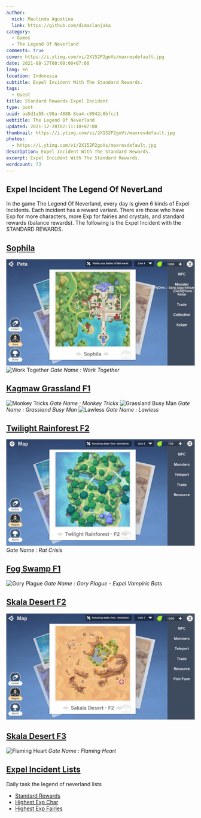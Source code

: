 ```yaml
---
author:
  nick: Maulinda Agustina
  link: https://github.com/dimaslanjaka
category:
  - Games
  - The Legend Of Neverland
comments: true
cover: https://i.ytimg.com/vi/2X152P2goVs/maxresdefault.jpg
date: 2021-08-17T00:00:00+07:00
lang: en
location: Indonesia
subtitle: Expel Incident With The Standard Rewards.
tags:
  - Quest
title: Standard Rewards Expel Incident
type: post
uuid: aa5d1a55-c90a-4888-8ea4-c0942c8bfcc1
webtitle: The Legend Of Neverland
updated: 2021-12-20T02:11:10+07:00
thumbnail: https://i.ytimg.com/vi/2X152P2goVs/maxresdefault.jpg
photos:
  - https://i.ytimg.com/vi/2X152P2goVs/maxresdefault.jpg
description: Expel Incident With The Standard Rewards.
excerpt: Expel Incident With The Standard Rewards.
wordcount: 73
---
```



<h2 id="Intro">Expel Incident The Legend Of NeverLand</h2>
In the game The Legend Of Neverland, every day is given 6 kinds of Expel Incidents. Each incident has a reward variant. There are those who have Exp for more characters, more Exp for fairies and crystals, and standard rewards (balance rewards). The following is the Expel Incident with the STANDARD REWARDS.
<h2 id="sophila" tabindex="-1"><a class="header-anchor" href="#sophila">Sophila</a></h2>
<p><img src="Standard%20Rewards/Sophilia.png" alt="">
<img src="https://user-images.githubusercontent.com/12471057/131433396-702bbcc8-1c0b-43d8-a688-caff61d8d8b2.png" alt="Work Together">
<em>Work Together</em></p>
<h2 id="kagmaw-grassland-f1" tabindex="-1"><a class="header-anchor" href="#kagmaw-grassland-f1">Kagmaw Grassland F1</a></h2>
<p><img src="https://user-images.githubusercontent.com/12471057/131432947-509bdb14-e643-4859-965f-b634ea8f8805.png" alt="Monkey Tricks">
<em>Monkey Tricks</em>
<img src="https://user-images.githubusercontent.com/12471057/131443088-50778773-7e35-4474-bbc9-14d75b3943d0.png" alt="Grassland Busy Man">
<em>Grassland Busy Man</em>
<img src="https://user-images.githubusercontent.com/12471057/132125883-1c0ca56c-f32e-4b86-b0d3-d56876384cde.png" alt="Lawless">
<em>Lawless</em></p>
<h2 id="twilight-rainforest-f2" tabindex="-1"><a class="header-anchor" href="#twilight-rainforest-f2">Twilight Rainforest F2</a></h2>
<p><img src="./Standard%20Rewards/Twilight%20Rainforest%20F2.png" alt="">
<em>Rat Crisis</em></p>
<h2 id="fog-swamp-f1" tabindex="-1"><a class="header-anchor" href="#fog-swamp-f1">Fog Swamp F1</a></h2>
<p><img src="https://user-images.githubusercontent.com/12471057/136440610-bf123bea-e18a-4ff8-9de6-b735d2ddb3bf.png" alt="Gory Plague">
<em>Gory Plague - Expel Vampiric Bats</em></p>
<h2 id="skala-desert-f2" tabindex="-1"><a class="header-anchor" href="#skala-desert-f2">Skala Desert F2</a></h2>
<p><img src="Standard%20Rewards/Skala%20Desert%20F2.png" alt=""></p>
<h2 id="skala-desert-f3" tabindex="-1"><a class="header-anchor" href="#skala-desert-f3">Skala Desert F3</a></h2>
<p><img src="https://user-images.githubusercontent.com/12471057/131433100-70aa2477-fc05-4e1d-be15-b63ac72b8841.png" alt="Flaming Heart">
<em>Flaming Heart</em></p>
<h2 id="expel-incident-lists" tabindex="-1"><a class="header-anchor" href="#expel-incident-lists">Expel Incident Lists</a></h2>
<p>Daily task the legend of neverland lists</p>
<ul>
<li><a href="//webmanajemen.com/page/safelink.html?url=U3RhbmRhcmQlMjBSZXdhcmRzLmh0bWw=" target="_blank" rel="nofollow noopener">Standard Rewards</a></li>
<li><a href="//webmanajemen.com/page/safelink.html?url=RXhwJTIwQ2hhci5odG1s" target="_blank" rel="nofollow noopener">Highest Exp Char</a></li>
<li><a href="//webmanajemen.com/page/safelink.html?url=Q3J5c3RhbHMlMjBGYWlyeSUyMEV4cC5odG1s" target="_blank" rel="nofollow noopener">Highest Exp Fairies</a></li>
</ul>
<style>em::before{content:"Gate Name : ";}</style>
